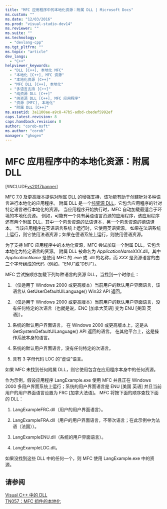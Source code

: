 ```yaml
---
title: "MFC 应用程序中的本地化资源：附属 DLL | Microsoft Docs"
ms.custom: ""
ms.date: "12/03/2016"
ms.prod: "visual-studio-dev14"
ms.reviewer: ""
ms.suite: ""
ms.technology: 
  - "devlang-cpp"
ms.tgt_pltfrm: ""
ms.topic: "article"
dev_langs: 
  - "C++"
helpviewer_keywords: 
  - "DLL [C++], 本地化 MFC"
  - "本地化 [C++], MFC 资源"
  - "本地化资源 [C++]"
  - "MFC DLL [C++], 本地化"
  - "多语言支持 [C++]"
  - "纯资源 DLL [C++]"
  - "纯资源 DLL [C++], MFC 应用程序"
  - "资源 [MFC], 本地化"
  - "附属 DLL [C++]"
ms.assetid: 3a1100ae-a9c8-47b5-adbd-cbedef5992ef
caps.latest.revision: 8
caps.handback.revision: 8
author: "corob-msft"
ms.author: "corob"
manager: "ghogen"
---
```

# MFC 应用程序中的本地化资源：附属 DLL
[!INCLUDE[vs2017banner](../assembler/inline/includes/vs2017banner.md)]

MFC 7.0 及更高版本提供对附属 DLL 的增强支持，该功能有助于创建针对多种语言进行本地化的应用程序。  附属 DLL 是一个[纯资源 DLL](../build/creating-a-resource-only-dll.md)，它包含应用程序的针对特定语言进行本地化的资源。  当应用程序开始执行时，MFC 自动加载最适合于环境的本地化资源。  例如，可能有一个具有英语语言资源的应用程序，该应用程序还有两个附属 DLL，其中一个包含资源的法语译本，另一个包含资源的德语译本。  当该应用程序在英语语言系统上运行时，它使用英语资源。  如果在法语系统上运行，则它使用法语资源；如果在德语系统上运行，则使用德语资源。  
  
 为了支持 MFC 应用程序中的本地化资源，MFC 尝试加载一个附属 DLL，它包含本地化为特定语言的资源。  附属 DLL 被命名为 *ApplicationNameXXX*.dll，其中 *ApplicationName* 是使用 MFC 的 .exe 或 .dll 的名称，而 *XXX* 是资源语言的由三个字母组成的代码（例如，“ENU”或“DEU”）。  
  
 MFC 尝试按顺序加载下列每种语言的资源 DLL，当找到一个时停止：  
  
1.  （仅适用于 Windows 2000 或更高版本）当前用户的默认用户界面语言，该语言从 GetUserDefaultUILanguage\(\) Win32 API 返回。  
  
2.  （仅适用于 Windows 2000 或更高版本）当前用户的默认用户界面语言，没有任何特定的次语言（也就是说，ENC \[加拿大英语\] 变为 ENU \[美国  英语\]）。  
  
3.  系统的默认用户界面语言。  在 Windows 2000 或更高版本上，这是从 GetSystemDefaultUILanguage\(\) API 返回的语言。  在其他平台上，这是操作系统本身的语言。  
  
4.  系统的默认用户界面语言，没有任何特定的次语言。  
  
5.  具有 3 字母代码 LOC 的“虚设”语言。  
  
 如果 MFC 未找到任何附属 DLL，则它使用包含在应用程序本身中的任何资源。  
  
 作为示例，假设应用程序 LangExample.exe 使用 MFC 并且正在 Windows 2000 多用户界面系统上运行；系统的用户界面语言是 ENU \[美国  英语\] 并且当前用户的用户界面语言设置为 FRC \[加拿大法语\]。  MFC 将按下面的顺序查找下面的 DLL：  
  
1.  LangExampleFRC.dll（用户的用户界面语言）。  
  
2.  LangExampleFRA.dll（用户的用户界面语言，不带次语言；在此示例中为法语（法国））。  
  
3.  LangExampleENU.dll（系统的用户界面语言）。  
  
4.  LangExampleLOC.dll。  
  
 如果没找到这些 DLL 中的任何一个，则 MFC 使用 LangExample.exe 中的资源。  
  
## 请参阅  
 [Visual C\+\+ 中的 DLL](../build/dlls-in-visual-cpp.md)   
 [TN057：MFC 组件的本地化](../mfc/tn057-localization-of-mfc-components.md)